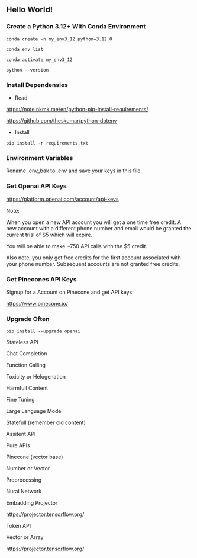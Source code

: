 ## Hello World!

### Create a Python 3.12+ With Conda Environment

```
conda create -n my_env3_12 python=3.12.0

conda env list

conda activate my_env3_12

python --version
```

### Install Dependensies

* Read

https://note.nkmk.me/en/python-pip-install-requirements/

https://github.com/theskumar/python-dotenv

* Install

```
pip install -r requirements.txt
```

### Environment Variables

Rename .env_bak to .env and save your keys in this file.

### Get Openai API Keys

https://platform.openai.com/account/api-keys

Note:

When you open a new API account you will get a one time free credit. A new account with a different phone number and email would be granted the current trial of $5 which will expire.

You will be able to make ~750 API calls with the $5 credit.

Also note, you only get free credits for the first account associated with your phone number. Subsequent accounts are not granted free credits.

### Get Pinecones API Keys

Signup for a Account on Pinecone and get API keys:

https://www.pinecone.io/

### Upgrade Often

```
pip install --upgrade openai
```

Stateless API

Chat Completion

Function Calling

Toxicity or Helogenation

Harmfull Content

Fine Tuning

Large Language Model

Statefull (remember old content)

Assitent API

Pure APIs

Pinecone (vector base)

Number or Vector

Preprocessing

Nural Network

Embadding Projector

https://projector.tensorflow.org/

Token API

Vector or Array

https://projector.tensorflow.org/


